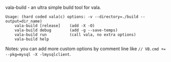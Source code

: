 vala-build - an ultra simple build tool for vala.

    Usage: (hard coded vala(c) options: -v --directory=./build --output=dir_name)
        vala-build [release]    (add -X -O)
        vala-build debug        (add -g --save-temps)
        vala-build run          (call vala, no extra options)
        vala-build help

Notes:
    you can add more custom options by comment line like `// VB.cmd += --pkg=mysql -X -lmysqlclient`.

